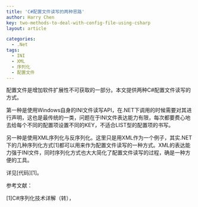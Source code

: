 ```yaml
---
title: 'C#配置文件读写的两种思路'
author: Harry Chen
key: two-methods-to-deal-with-config-file-using-csharp
layout: article

categories:
  - .Net
tags:
  - INI
  - XML
  - 序列化
  - 配置文件
---
```


  配置文件是增加软件扩展性不可获取的一部分。本文提供两种C#配置文件读写的方式。

  第一种是使用Windows自身的INI文件读写API，在.NET下调用的时候需要对其进行声明，这也是最传统的一类，问题在于INI文件表达能力有限，每次都要费心地去给每个不同的配置项设置不同的KEY，不适合LIST型的配置项的书写。

  另一种是使用XML序列化与反序列化。这里只是用XML作为一个例子，其实.NET下的几种序列化方式[1]都可以用来作为配置文件读写的一种方式。XML的表达能力强于INI文件，同时序列化方式也大大简化了配置文件读写的过程，确是一种方便的工具。

  详见[代码][1]。

参考文献：

 [1]C#序列化技术详解（转），

